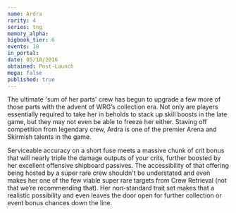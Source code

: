```yaml
---
name: Ardra
rarity: 4
series: tng
memory_alpha:
bigbook_tier: 6
events: 18
in_portal:
date: 05/10/2016
obtained: Post-Launch
mega: false
published: true
---
```


The ultimate 'sum of her parts' crew has begun to upgrade a few more of those parts with the advent of WRG’s collection era. Not only are players essentially required to take her in beholds to stack up skill boosts in the late game, but they may not even be able to freeze her either. Staving off competition from legendary crew, Ardra is one of the premier Arena and Skirmish talents in the game.

Serviceable accuracy on a short fuse meets a massive chunk of crit bonus that will nearly triple the damage outputs of your crits, further boosted by her excellent offensive shipboard passives. The accessibility of that offering being hosted by a super rare crew shouldn't be understated and even makes her one of the few viable super rare targets from Crew Retrieval (not that we’re recommending that). Her non-standard trait set makes that a realistic possibility and even leaves the door open for further collection or event bonus chances down the line.

